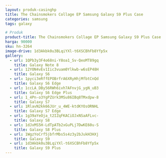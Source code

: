 ```yaml
---
layout: produk-casinghp
title: The Chainsmokers Collage EP Samsung Galaxy S9 Plus Case
categories: samsung
tags: galaxy

# Produk
product-title: The Chainsmokers Collage EP Samsung Galaxy S9 Plus Case
harga: 90000
sku: hn-3264
image-drive: 1d3Akbk0u3BLqiYXl-t6XSCBhFb8Yfp5x
gallery:
  - url: 1QPb3y3F4o68ni-Y8oa1_Sv-QeoMT89gq
    title: Galaxy Note 8
  - url: 12YON4vEv1Iic3vuam0Ylkwb-w6sEP48H
    title: Galaxy S6
  - url: 1pyci3eRffEPOBrfrA6XRyHhjMfbtCnQd
    title: Galaxy S6 Edge
  - url: 1ccLA_DBy56RWh6ivh7AFnvjG_ygN_uB3
    title: Galaxy S6 Edge Plus
  - url: 1_4Pn-o3YgPZUrk3MSu86IBq8TMxdpw-8
    title: Galaxy S7
  - url: 1RlavN2kk66JUr_u_4WE-ktdKYOsORNHL
    title: Galaxy S7 Edge
  - url: 1g39aYeOja_t2IZqFKACiOJxNSaAFLvc-
    title: Galaxy S8
  - url: 1dJxMS5H-LdTpATb2xGuPLj7DwKE60u-S
    title: Galaxy S8 Plus
  - url: 1WgzYoCrf5jbfrMbs5s4z3y2bJukH3HXj
    title: Galaxy S9
  - url: 1d3Akbk0u3BLqiYXl-t6XSCBhFb8Yfp5x
    title: Galaxy S9 Plus
---
```

